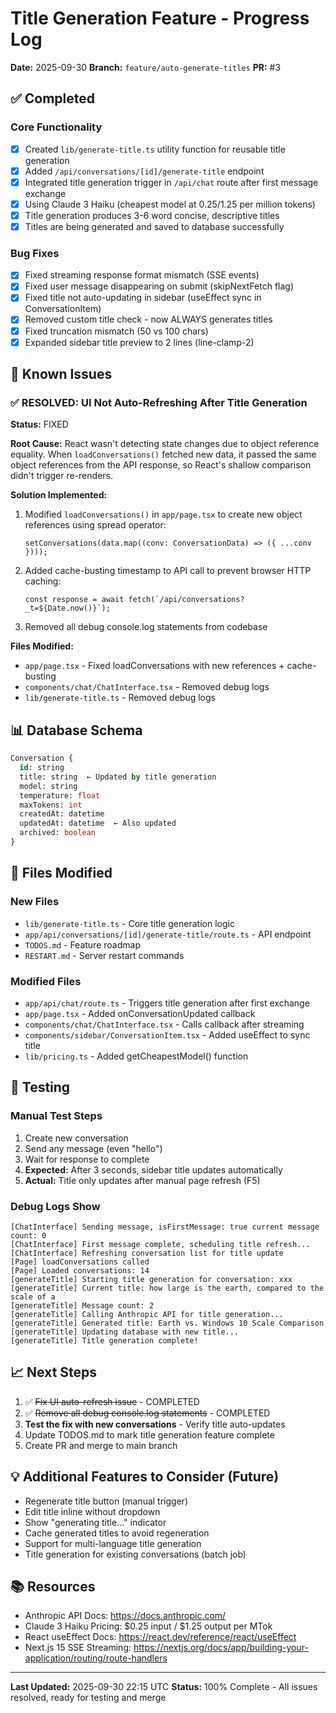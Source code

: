 # Title Generation Feature - Progress Log
**Date:** 2025-09-30
**Branch:** `feature/auto-generate-titles`
**PR:** #3

## ✅ Completed

### Core Functionality
- [x] Created `lib/generate-title.ts` utility function for reusable title generation
- [x] Added `/api/conversations/[id]/generate-title` endpoint
- [x] Integrated title generation trigger in `/api/chat` route after first message exchange
- [x] Using Claude 3 Haiku (cheapest model at $0.25/$1.25 per million tokens)
- [x] Title generation produces 3-6 word concise, descriptive titles
- [x] Titles are being generated and saved to database successfully

### Bug Fixes
- [x] Fixed streaming response format mismatch (SSE events)
- [x] Fixed user message disappearing on submit (skipNextFetch flag)
- [x] Fixed title not auto-updating in sidebar (useEffect sync in ConversationItem)
- [x] Removed custom title check - now ALWAYS generates titles
- [x] Fixed truncation mismatch (50 vs 100 chars)
- [x] Expanded sidebar title preview to 2 lines (line-clamp-2)

## 🐛 Known Issues

### ✅ RESOLVED: UI Not Auto-Refreshing After Title Generation
**Status:** FIXED

**Root Cause:**
React wasn't detecting state changes due to object reference equality. When `loadConversations()` fetched new data, it passed the same object references from the API response, so React's shallow comparison didn't trigger re-renders.

**Solution Implemented:**
1. Modified `loadConversations()` in `app/page.tsx` to create new object references using spread operator:
   ```tsx
   setConversations(data.map((conv: ConversationData) => ({ ...conv })));
   ```
2. Added cache-busting timestamp to API call to prevent browser HTTP caching:
   ```tsx
   const response = await fetch(`/api/conversations?_t=${Date.now()}`);
   ```
3. Removed all debug console.log statements from codebase

**Files Modified:**
- `app/page.tsx` - Fixed loadConversations with new references + cache-busting
- `components/chat/ChatInterface.tsx` - Removed debug logs
- `lib/generate-title.ts` - Removed debug logs


## 📊 Database Schema
```sql
Conversation {
  id: string
  title: string  ← Updated by title generation
  model: string
  temperature: float
  maxTokens: int
  createdAt: datetime
  updatedAt: datetime  ← Also updated
  archived: boolean
}
```

## 🔧 Files Modified

### New Files
- `lib/generate-title.ts` - Core title generation logic
- `app/api/conversations/[id]/generate-title/route.ts` - API endpoint
- `TODOS.md` - Feature roadmap
- `RESTART.md` - Server restart commands

### Modified Files
- `app/api/chat/route.ts` - Triggers title generation after first exchange
- `app/page.tsx` - Added onConversationUpdated callback
- `components/chat/ChatInterface.tsx` - Calls callback after streaming
- `components/sidebar/ConversationItem.tsx` - Added useEffect to sync title
- `lib/pricing.ts` - Added getCheapestModel() function

## 🧪 Testing

### Manual Test Steps
1. Create new conversation
2. Send any message (even "hello")
3. Wait for response to complete
4. **Expected:** After 3 seconds, sidebar title updates automatically
5. **Actual:** Title only updates after manual page refresh (F5)

### Debug Logs Show
```
[ChatInterface] Sending message, isFirstMessage: true current message count: 0
[ChatInterface] First message complete, scheduling title refresh...
[ChatInterface] Refreshing conversation list for title update
[Page] loadConversations called
[Page] Loaded conversations: 14
[generateTitle] Starting title generation for conversation: xxx
[generateTitle] Current title: how large is the earth, compared to the scale of a
[generateTitle] Message count: 2
[generateTitle] Calling Anthropic API for title generation...
[generateTitle] Generated title: Earth vs. Windows 10 Scale Comparison
[generateTitle] Updating database with new title...
[generateTitle] Title generation complete!
```

## 📈 Next Steps

1. ✅ ~~Fix UI auto-refresh issue~~ - COMPLETED
2. ✅ ~~Remove all debug console.log statements~~ - COMPLETED
3. **Test the fix with new conversations** - Verify title auto-updates
4. Update TODOS.md to mark title generation feature complete
5. Create PR and merge to main branch

## 💡 Additional Features to Consider (Future)

- Regenerate title button (manual trigger)
- Edit title inline without dropdown
- Show "generating title..." indicator
- Cache generated titles to avoid regeneration
- Support for multi-language title generation
- Title generation for existing conversations (batch job)

## 📚 Resources

- Anthropic API Docs: https://docs.anthropic.com/
- Claude 3 Haiku Pricing: $0.25 input / $1.25 output per MTok
- React useEffect Docs: https://react.dev/reference/react/useEffect
- Next.js 15 SSE Streaming: https://nextjs.org/docs/app/building-your-application/routing/route-handlers

---
**Last Updated:** 2025-09-30 22:15 UTC
**Status:** 100% Complete - All issues resolved, ready for testing and merge
